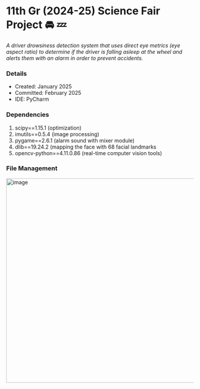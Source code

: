 # 11th Gr (2024-25) Science Fair Project 🚘 💤

_A driver drowsiness detection system that uses direct eye metrics (eye aspect ratio) to determine if the driver is falling asleep at the 
wheel and alerts them with an alarm in order to prevent accidents._

### Details
- Created: January 2025
- Committed: February 2025
- IDE: PyCharm

### Dependencies

1. scipy==1.15.1 (optimization)
2. imutils==0.5.4 (image processing)
3. pygame==2.6.1 (alarm sound with mixer module)
4. dlib==19.24.2 (mapping the face with 68 facial landmarks
5. opencv-python==4.11.0.86 (real-time computer vision tools)

### File Management
<img width="583" height="548" alt="image" src="https://github.com/user-attachments/assets/e63715a9-2a9e-45eb-ab9f-5dece147868f" />
